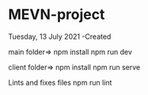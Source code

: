 # MEVN-project
Tuesday, 13 July 2021 -Created

main folder=>
npm install
npm run dev


client folder=>
npm install
npm run serve

Lints and fixes files
npm run lint
